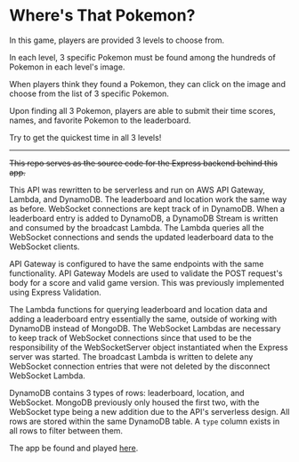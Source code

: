 # Where's That Pokemon?

In this game, players are provided 3 levels to choose from.

In each level, 3 specific Pokemon must be found among the hundreds of Pokemon in each level's image.

When players think they found a Pokemon, they can click on the image and choose from the list of 3 specific Pokemon.

Upon finding all 3 Pokemon, players are able to submit their time scores, names, and favorite Pokemon to the leaderboard.

Try to get the quickest time in all 3 levels!

---

<s>This repo serves as the source code for the Express backend behind this app.</s>

This API was rewritten to be serverless and run on AWS API Gateway, Lambda, and DynamoDB.
The leaderboard and location work the same way as before.
WebSocket connections are kept track of in DynamoDB.
When a leaderboard entry is added to DynamoDB, a DynamoDB Stream is written and consumed by the broadcast Lambda.
The Lambda queries all the WebSocket connections and sends the updated leaderboard data to the WebSocket clients.

API Gateway is configured to have the same endpoints with the same functionality. API Gateway Models are used to validate the POST request's body for a score and valid game version. This was previously implemented using Express Validation.

The Lambda functions for querying leaderboard and location data and adding a leaderboard entry essentially the same, outside of working with DynamoDB instead of MongoDB. The WebSocket Lambdas are necessary to keep track of WebSocket connections since that used to be the responsibility of the WebSocketServer object instantiated when the Express server was started. The broadcast Lambda is written to delete any WebSocket connection entries that were not deleted by the disconnect WebSocket Lambda.

DynamoDB contains 3 types of rows: leaderboard, location, and WebSocket. MongoDB previously only housed the first two, with the WebSocket type being a new addition due to the API's serverless design. All rows are stored within the same DynamoDB table. A `type` column exists in all rows to filter between them.

The app be found and played [here](https://waldo-frontend.onrender.com/).

